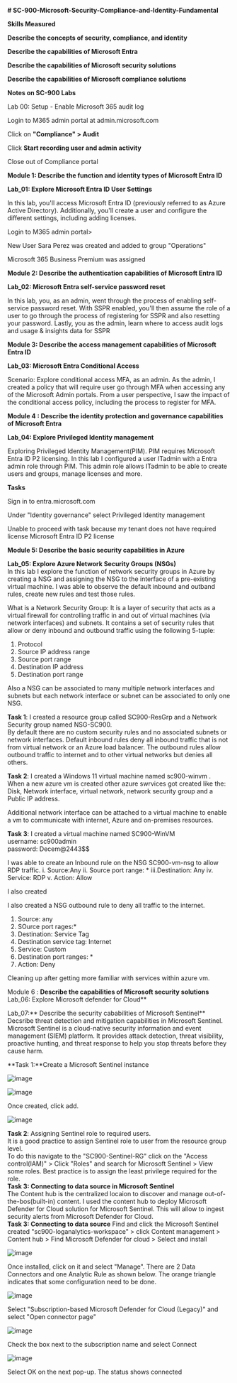 **# SC-900-Microsoft-Security-Compliance-and-Identity-Fundamental**

**Skills Measured**

**Describe the concepts of security, compliance, and identity**

**Describe the capabilities of Microsoft Entra**

**Describe the capabilities of Microsoft security solutions**

**Describe the capabilities of Microsoft compliance solutions**

**Notes on SC-900 Labs**

Lab 00: Setup - Enable Microsoft 365 audit log

Login to M365 admin portal at admin.microsoft.com

Click on **"Compliance" > Audit**

Click **Start recording user and admin activity**

Close out of Compliance portal

**Module 1: Describe the function and identity types of Microsoft Entra ID**

**Lab_01: Explore Microsoft Entra ID User Settings**

In this lab, you'll access Microsoft Entra ID (previously referred to as Azure Active Directory). Additionally, you'll create a user and configure the different settings, including adding licenses.

Login to M365 admin portal> 

New User Sara Perez was created and added to group "Operations"

Microsoft 365 Business Premium was assigned

**Module 2: Describe the authentication capabilities of Microsoft Entra ID**<br />

**Lab_02: Microsoft Entra self-service password reset**

In this lab, you, as an admin, went through the process of enabling self-service password reset. With SSPR enabled, you'll then assume the role of a user to go through the process of registering for SSPR and also resetting your password. Lastly, you as the admin, learn where to access audit logs and usage & insights data for SSPR

**Module 3: Describe the access management capabilities of Microsoft Entra ID**

**Lab_03: Microsoft Entra Conditional Access**

Scenario: Explore conditional access MFA, as an admin. As the admin, I created a policy that will require user go through MFA when accessing any of the Microsoft Admin portals. From a user perspective, I saw the impact of the conditional access policy, including the process to register for MFA.

**Module 4 : Describe the identity protection and governance capabilities of Microsoft Entra**

**Lab_04: Explore Privileged Identity management**

Exploring Privileged Identity Management(PIM). PIM requires Microsoft Entra ID P2 licensing. In this lab I configured a user ITadmin with a Entra admin role through PIM. This admin role allows ITadmin to be able to create users and groups, manage licenses and more.

**Tasks**

Sign in to entra.microsoft.com

Under "Identity governance" select Privileged Identity management

Unable to proceed with task because my tenant does not have required license
Microsoft Entra ID P2 license

**Module 5: Describe the basic security capabilities in Azure**

**Lab_05: Explore Azure Network Security Groups (NSGs)**<br />
In this lab I explore the function of network security groups in Azure by creating a NSG  and assigning the NSG to the interface of a pre-existing virtual machine. I was able to observe the default inbound and outband rules, create new rules and test those rules. 

What is a Network Security Group: It is a layer of security that acts as a virtual firewall for controlling traffic in and out of virtual machines (via network interfaces) and subnets. It contains a set of security rules that allow or deny inbound and outbound traffic using the following 5-tuple:<br />
1. Protocol
2. Source IP address range
3. Source port range
4. Destination IP address
5. Destination port range

Also a NSG can be associated to many multiple network interfaces and subnets but each network interface or subnet can be associated to only one NSG.

**Task 1**: I created a resource group called SC900-ResGrp and a Network Security group named NSG-SC900. <br />
By default there are no custom security rules and no associated subnets or network interfaces. Default inbound rules deny all inbound traffic that is not from virtual network or an Azure load balancer. The outbound rules allow outbound traffic to internet and to other virtual networks but denies all others.

**Task 2**: I created a Windows 11 virtual machine named sc900-winvm .<br /> When a new azure vm is created other azure swrvices got created like the:
Disk, Network interface, virtual network, network security group and a Public IP address.

Additional network interface can be attached to a virtual machine to enable a vm to communicate with internet, Azure and on-premises resources.<br />

**Task 3**: I created a virtual machine named SC900-WinVM<br />
username: sc900admin<br />
password: Decem@2443$$<br />

I was able to create an Inbound rule on the NSG SC900-vm-nsg to allow RDP traffic.
i.  Source:Any
ii. Source port range: *
iii.Destination: Any
iv. Service: RDP
v.  Action: Allow

I also created 


I also created a NSG outbound rule to deny all traffic to the internet.
1. Source: any
2. SOurce port rages:*
3. Destination: Service Tag
4. Destination service tag: Internet
5. Service: Custom
6. Destination port ranges: *
7. Action: Deny

Cleaning up after getting more familiar with services within azure vm.

Module 6 : **Describe the capabilities of Microsoft security solutions**<br />
Lab_06: Explore Microsoft defender for Cloud**

Lab_07:** Describe the security cababilities of Microsoft Sentinel**
Decsribe threat detection and mitigation capabilities in Microsoft Sentinel.<br />
Microsoft Sentinel is a cloud-native security information and event management (SIEM) platform. It provides attack detection, threat visibility, proactive hunting, and threat response to help you stop threats before they cause harm.

**Task 1:**Create a Microsoft Sentinel instance

![image](https://github.com/stahir131/SC-900-Microsoft-Security-Compliance-and-Identity-Fundamental/assets/64047385/03d8fdb4-f017-4e3a-a13e-24e02631f094)

![image](https://github.com/stahir131/SC-900-Microsoft-Security-Compliance-and-Identity-Fundamental/assets/64047385/32883ed1-9cf5-4519-aaa3-31b409bd40d8)

Once created, click add.

![image](https://github.com/stahir131/SC-900-Microsoft-Security-Compliance-and-Identity-Fundamental/assets/64047385/53180f94-f59d-4a3d-87dc-cda09be9f661)

**Task 2**: Assigning Sentinel role to required users.<br />
It is a good practice to assign Sentinel role to user from the resource group level.<br />
To do this navigate to the "SC900-Sentinel-RG" click on the "Access control(IAM)" > Click "Roles" and search for Microsoft Sentinel > View some roles. Best practice is to assign the least privilege required for the role.<br />
**Task 3: Connecting to data source in Microsoft Sentinel**<br />
The Content hub is the centralized locaion to discover and manage out-of-the-bos(built-in) content. I used the content hub to deploy Microsoft Defender for Cloud solution for Microsoft Sentinel. This will allow to ingest security alerts from Microsoft Defender for Cloud.<br />
**Task 3: Connecting to data source**
Find and click the Microsoft Sentinel created "sc900-loganalytics-workspace" > click Content management > Content hub > Find Microsoft Defender for cloud > Select and install

![image](https://github.com/stahir131/SC-900-Microsoft-Security-Compliance-and-Identity-Fundamental/assets/64047385/3c941529-1606-4547-b0f0-a247487d491c)

Once installed, click on it and select "Manage". There are 2 Data Connectors and one Analytic Rule as shown below. The orange triangle indicates that some configuration need to be done. 

![image](https://github.com/stahir131/SC-900-Microsoft-Security-Compliance-and-Identity-Fundamental/assets/64047385/2e5c9a2c-1571-4ac9-9863-89de0b0eae2c)

Select "Subscription-based Microsoft Defender for Cloud (Legacy)" and select "Open connector page"

![image](https://github.com/stahir131/SC-900-Microsoft-Security-Compliance-and-Identity-Fundamental/assets/64047385/cfa96a0b-5488-4558-92d3-c537877d11ec)

Check the box next to the subscription name and select Connect

![image](https://github.com/stahir131/SC-900-Microsoft-Security-Compliance-and-Identity-Fundamental/assets/64047385/f54ff7be-80f8-428d-b86d-4f6e749c5509)

Select OK on the next pop-up. The status shows connected




